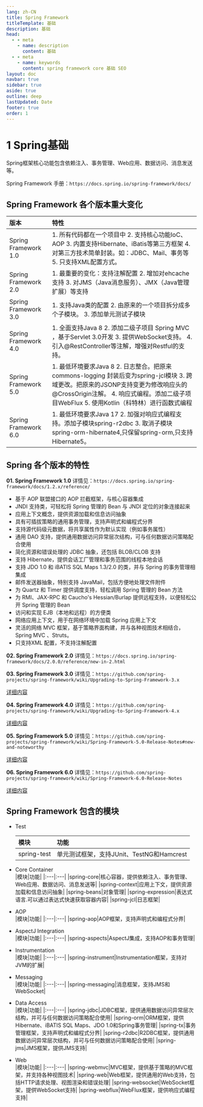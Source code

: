 ```yaml
---
lang: zh-CN
title: Spring Framework
titleTemplate: 基础
description: 基础
head:
  - - meta
    - name: description
      content: 基础
  - - meta
    - name: keywords
      content: spring framework core 基础 SEO
layout: doc
navbar: true
sidebar: true
aside: true
outline: deep
lastUpdated: Date
footer: true
order: 1
---
```

# 1 Spring基础

Spring框架核心功能包含依赖注入、事务管理、Web应用、数据访问、消息发送等。

Spring Framework 手册：`https://docs.spring.io/spring-framework/docs/`<br>

## Spring Framework 各个版本重大变化
|版本|特性|
|:---|:---|
|Spring Framework 1.0|1. 所有代码都在一个项目中 2. 支持核心功能IoC、AOP 3. 内置支持Hibernate、iBatis等第三方框架 4. 对第三方技术简单封装。如：JDBC、Mail、事务等 5. 只支持XML配置方式。|
|Spring Framework 2.0|1. 最重要的变化：支持注解配置 2. 增加对ehcache支持 3. 对JMS（Java消息服务）、JMX（Java管理扩展）等支持|
|Spring Framework 3.0|1. 支持Java类的配置 2. 由原来的一个项目拆分成多个子模块。 3. 添加单元测试子模块|
|Spring Framework 4.0|1. 全面支持Java 8 2. 添加二级子项目 Spring MVC ，基于Servlet 3.0开发 3. 提供WebSocket支持。 4. 引入@RestController等注解，增强对Restful的支持。|
|Spring Framework 5.0|1. 最低环境要求Java 8 2. 日志整合。把原来commons-logging 封装后变为spring-jcl模块 3. 跨域更改。把原来的JSONP支持变更为修改响应头的@CrossOrigin注解。 4. 响应式编程。添加二级子项目WebFlux 5. 使用Kotlin（科特林）进行函数式编程|
|Spring Framework 6.0|1. 最低环境要求Java 17 2. 加强对响应式编程支持。添加子模块spring-r2dbc 3. 取消子模块spring-orm-hibernate4,只保留spring-orm,只支持Hibernate5。|


## Spring 各个版本的特性

**01. Spring Framework 1.0**
详情见：`https://docs.spring.io/spring-framework/docs/1.2.x/reference/`<br>

- 基于 AOP 联盟接口的 AOP 拦截框架，与核心容器集成
- JNDI 支持类，可轻松将 Spring 管理的 Bean 与 JNDI 定位的对象连接起来
- 应用上下文概念，提供资源加载和信息访问抽象
- 具有可插拔策略的通用事务管理，支持声明式和编程式分界
- 支持源代码级元数据，将共享属性作为默认实现（例如事务属性）
- 通用 DAO 支持，提供通用数据访问异常层次结构，可与任何数据访问策略配合使用
- 简化资源和错误处理的 JDBC 抽象，还包括 BLOB/CLOB 支持
- 支持 Hibernate，提供会话工厂管理和事务范围的线程本地会话
- 支持 JDO 1.0 和 iBATIS SQL Maps 1.3/2.0 的类，并与 Spring 的事务管理相集成
- 邮件发送器抽象，特别支持 JavaMail，包括方便地处理文件附件
- 为 Quartz 和 Timer 提供调度支持，轻松调用 Spring 管理的 Bean 方法
- 为 RMI、JAX-RPC 和 Caucho's Hessian/Burlap 提供远程支持，以便轻松公开 Spring 管理的 Bean
- 访问和实现 EJB（本地和远程）的方便类
- 网络应用上下文，用于在网络环境中加载 Spring 应用上下文
- 灵活的网络 MVC 框架，基于策略界面构建，并与各种视图技术相结合，Spring MVC 、Struts。
- 只支持XML 配置，不支持注解配置

**02. Spring Framework 2.0**
详情见：`https://docs.spring.io/spring-framework/docs/2.0.0/reference/new-in-2.html`<br>

**03. Spring Framework 3.0**
详情见：`https://github.com/spring-projects/spring-framework/wiki/Upgrading-to-Spring-Framework-3.x`<br>

[详细内容](../spring-framework.wiki/Upgrading-to-Spring-Framework-3.x.md)<br>

**04. Spring Framework 4.0**
详情见：`https://github.com/spring-projects/spring-framework/wiki/Upgrading-to-Spring-Framework-4.x`<br>

[详细内容](../spring-framework.wiki/Upgrading-to-Spring-Framework-4.x.md)<br>

**05. Spring Framework 5.0**
详情见：`https://github.com/spring-projects/spring-framework/wiki/Spring-Framework-5.0-Release-Notes#new-and-noteworthy`<br>

[详细内容](../spring-framework.wiki/Spring-Framework-5.0-Release-Notes.md)

**06. Spring Framework 6.0**
详情见：`https://github.com/spring-projects/spring-framework/wiki/Spring-Framework-6.0-Release-Notes`<br>

[详细内容](../spring-framework.wiki/Spring-Framework-6.0-Release-Notes.md)

## Spring Framework 包含的模块

* Test<br>

  |模块|功能|
  |:---|:---|
  |spring-test|单元测试框架，支持JUnit、TestNG和Hamcrest|

* Core Container<br>
  |模块|功能|
  |:---|:---|
  |spring-core|核心容器，提供依赖注入、事务管理、Web应用、数据访问、消息发送等|
  |spring-context|应用上下文，提供资源加载和信息访问抽象|
  |spring-beans|对象管理|
  |spring-expression|表达式语言.可以通过表达式快速获取容器内容|
  |spring-jcl|日志框架|

* AOP<br>
  |模块|功能|
  |:---|:---|
  |spring-aop|AOP框架，支持声明式和编程式分界|

* AspectJ Integration<br>
  |模块|功能|
  |:---|:---|
  |spring-aspects|AspectJ集成，支持AOP和事务管理|

* Instrumentation<br>
  |模块|功能|
  |:---|:---|
  |spring-instrument|Instrumentation框架，支持对JVM的扩展|

* Messaging<br>
  |模块|功能|
  |:---|:---|
  |spring-messaging|消息框架，支持JMS和WebSocket|

* Data Access<br>
  |模块|功能|
  |:---|:---|
  |spring-jdbc|JDBC框架，提供通用数据访问异常层次结构，并可与任何数据访问策略配合使用|
  |spring-orm|ORM框架，提供Hibernate、iBATIS SQL Maps、JDO 1.0和Spring事务管理|
  |spring-tx|事务管理框架，支持声明式和编程式分界|
  |spring-r2dbc|R2DBC框架，提供通用数据访问异常层次结构，并可与任何数据访问策略配合使用|
  |spring-jms|JMS框架，提供JMS支持|

* Web<br>
  |模块|功能|
  |:---|:---|
  |spring-webmvc|MVC框架，提供基于策略的MVC框架，并支持各种视图技术|
  |spring-web|Web框架，提供通用的Web支持，包括HTTP请求处理、视图渲染和错误处理|
  |spring-websocket|WebSocket框架，提供WebSocket支持|
  |spring-webflux|WebFlux框架，提供响应式编程支持|
